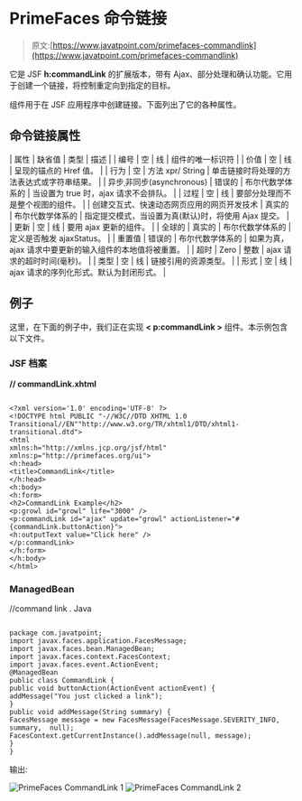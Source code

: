 # PrimeFaces 命令链接

> 原文:[https://www.javatpoint.com/primefaces-commandlink](https://www.javatpoint.com/primefaces-commandlink)

它是 JSF **h:commandLink** 的扩展版本，带有 Ajax、部分处理和确认功能。它用于创建一个链接，将控制重定向到指定的目标。

组件用于在 JSF 应用程序中创建链接。下面列出了它的各种属性。

## 命令链接属性

| 属性 | 缺省值 | 类型 | 描述 |
| 编号 | 空 | 线 | 组件的唯一标识符 |
| 价值 | 空 | 线 | 呈现的锚点的 Href 值。 |
| 行为 | 空 | 方法 xpr/ String | 单击链接时将处理的方法表达式或字符串结果。 |
| 异步ˌ非同步(asynchronous) | 错误的 | 布尔代数学体系的 | 当设置为 true 时，ajax 请求不会排队。 |
| 过程 | 空 | 线 | 要部分处理而不是整个视图的组件。 |
| 创建交互式、快速动态网页应用的网页开发技术 | 真实的 | 布尔代数学体系的 | 指定提交模式，当设置为真(默认)时，将使用 Ajax 提交。 |
| 更新 | 空 | 线 | 要用 ajax 更新的组件。 |
| 全球的 | 真实的 | 布尔代数学体系的 | 定义是否触发 ajaxStatus。 |
| 重置值 | 错误的 | 布尔代数学体系的 | 如果为真，ajax 请求中要更新的输入组件的本地值将被重置。 |
| 超时 | Zero | 整数 | ajax 请求的超时时间(毫秒)。 |
| 类型 | 空 | 线 | 链接引用的资源类型。 |
| 形式 | 空 | 线 | ajax 请求的序列化形式。默认为封闭形式。 |

## 例子

这里，在下面的例子中，我们正在实现 **< p:commandLink >** 组件。本示例包含以下文件。

### JSF 档案

**// commandLink.xhtml**

```

<?xml version='1.0' encoding='UTF-8' ?>
<!DOCTYPE html PUBLIC "-//W3C//DTD XHTML 1.0 Transitional//EN""http://www.w3.org/TR/xhtml1/DTD/xhtml1-transitional.dtd">
<html 
xmlns:h="http://xmlns.jcp.org/jsf/html"
xmlns:p="http://primefaces.org/ui">
<h:head>
<title>CommandLink</title>
</h:head>
<h:body>
<h:form>
<h2>CommandLink Example</h2>
<p:growl id="growl" life="3000" />
<p:commandLink id="ajax" update="growl" actionListener="#{commandLink.buttonAction}">
<h:outputText value="Click here" />
</p:commandLink>
</h:form>
</h:body>
</html>

```

### ManagedBean

//command link . Java

```

package com.javatpoint;
import javax.faces.application.FacesMessage;
import javax.faces.bean.ManagedBean;
import javax.faces.context.FacesContext;
import javax.faces.event.ActionEvent;
@ManagedBean
public class CommandLink {
public void buttonAction(ActionEvent actionEvent) {
addMessage("You just clicked a link");
}
public void addMessage(String summary) {
FacesMessage message = new FacesMessage(FacesMessage.SEVERITY_INFO, summary,  null);
FacesContext.getCurrentInstance().addMessage(null, message);
}
}

```

输出:

![PrimeFaces CommandLink 1](../Images/cefb06cfd3ded30a1c62cd210672f88a.png)
![PrimeFaces CommandLink 2](../Images/54ea39a741366fa6f451db78252857c2.png)